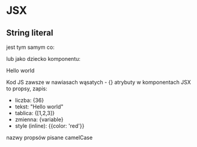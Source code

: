 # JSX
## String literal

<MyComponent message="Hello world" />
jest tym samym co:
<MyComponent message={'Hello world'} />

lub jako dziecko komponentu:

<MyCompontent>Hello world</MyComponent>

Kod JS zawsze w nawiasach wąsatych - {}
atrybuty w komponentach JSX to propsy, zapis:
- liczba: {36}
- tekst: "Hello world"
- tablica: {[1,2,3]}
- zmienna: {variable}
- style (inline): {{color: 'red'}}

nazwy propsów pisane camelCase


